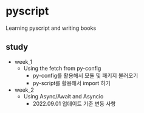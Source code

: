 # pyscript
Learning pyscript and writing books

## study
- week_1
    - Using the fetch from py-config
        - py-config를 활용해서 모듈 및 패키지 불러오기
        - py-script를 활용해서 import 하기
- week_2
    - Using Async/Await and Asyncio
        - 2022.09.01 업데이트 기준 변동 사항